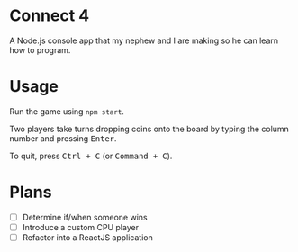 # Connect 4

A Node.js console app that my nephew and I are making so he can learn how to program.

# Usage

Run the game using `npm start`.

Two players take turns dropping coins onto the board by typing the column number
and pressing <kbd>Enter</kbd>.

To quit, press <kbd>Ctrl + C</kbd> (or <kbd>Command + C</kbd>).

# Plans
- [ ] Determine if/when someone wins
- [ ] Introduce a custom CPU player
- [ ] Refactor into a ReactJS application